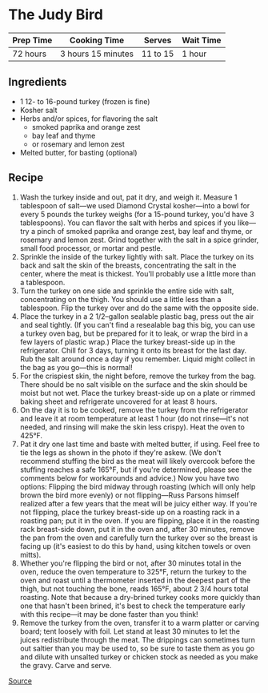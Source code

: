The Judy Bird
=======
| Prep Time |       Cooking Time |   Serves | Wait Time |
| ----------| ------------------ | -------- | --------- |
|  72 hours | 3 hours 15 minutes | 11 to 15 |   1 hour  |

## Ingredients
* 1 12- to 16-pound turkey (frozen is fine)
* Kosher salt
* Herbs and/or spices, for flavoring the salt
    * smoked paprika and orange zest
    * bay leaf and thyme
    * or rosemary and lemon zest
* Melted butter, for basting (optional)

## Recipe
1. Wash the turkey inside and out, pat it dry, and weigh it. Measure 1 tablespoon of salt—we used Diamond Crystal kosher—into a bowl for every 5 pounds the turkey weighs (for a 15-pound turkey, you'd have 3 tablespoons). You can flavor the salt with herbs and spices if you like—try a pinch of smoked paprika and orange zest, bay leaf and thyme, or rosemary and lemon zest. Grind together with the salt in a spice grinder, small food processor, or mortar and pestle.
2. Sprinkle the inside of the turkey lightly with salt. Place the turkey on its back and salt the skin of the breasts, concentrating the salt in the center, where the meat is thickest. You'll probably use a little more than a tablespoon.
3. Turn the turkey on one side and sprinkle the entire side with salt, concentrating on the thigh. You should use a little less than a tablespoon. Flip the turkey over and do the same with the opposite side.
4. Place the turkey in a 2 1/2–gallon sealable plastic bag, press out the air and seal tightly. (If you can't find a resealable bag this big, you can use a turkey oven bag, but be prepared for it to leak, or wrap the bird in a few layers of plastic wrap.) Place the turkey breast-side up in the refrigerator. Chill for 3 days, turning it onto its breast for the last day. Rub the salt around once a day if you remember. Liquid might collect in the bag as you go—this is normal!
5. For the crispiest skin, the night before, remove the turkey from the bag. There should be no salt visible on the surface and the skin should be moist but not wet. Place the turkey breast-side up on a plate or rimmed baking sheet and refrigerate uncovered for at least 8 hours.
6. On the day it is to be cooked, remove the turkey from the refrigerator and leave it at room temperature at least 1 hour (do not rinse—it's not needed, and rinsing will make the skin less crispy). Heat the oven to 425°F.
7. Pat it dry one last time and baste with melted butter, if using. Feel free to tie the legs as shown in the photo if they're askew. (We don't recommend stuffing the bird as the meat will likely overcook before the stuffing reaches a safe 165°F, but if you're determined, please see the comments below for workarounds and advice.) Now you have two options: Flipping the bird midway through roasting (which will only help brown the bird more evenly) or not flipping—Russ Parsons himself realized after a few years that the meat will be juicy either way. If you're not flipping, place the turkey breast-side up on a roasting rack in a roasting pan; put it in the oven. If you are flipping, place it in the roasting rack breast-side down, put it in the oven and, after 30 minutes, remove the pan from the oven and carefully turn the turkey over so the breast is facing up (it's easiest to do this by hand, using kitchen towels or oven mitts).
8. Whether you're flipping the bird or not, after 30 minutes total in the oven, reduce the oven temperature to 325°F, return the turkey to the oven and roast until a thermometer inserted in the deepest part of the thigh, but not touching the bone, reads 165°F, about 2 3/4 hours total roasting. Note that because a dry-brined turkey cooks more quickly than one that hasn't been brined, it's best to check the temperature early with this recipe—it may be done faster than you think!
9. Remove the turkey from the oven, transfer it to a warm platter or carving board; tent loosely with foil. Let stand at least 30 minutes to let the juices redistribute through the meat. The drippings can sometimes turn out saltier than you may be used to, so be sure to taste them as you go and dilute with unsalted turkey or chicken stock as needed as you make the gravy. Carve and serve.

[Source](https://food52.com/recipes/15069-russ-parsons-dry-brined-turkey-a-k-a-the-judy-bird)